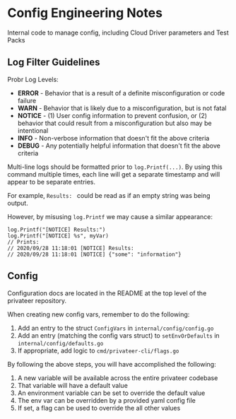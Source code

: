 # Config Engineering Notes

Internal code to manage config, including Cloud Driver parameters and Test Packs

## Log Filter Guidelines

Probr Log Levels:
- **ERROR** - Behavior that is a result of a definite misconfiguration or code failure
- **WARN** - Behavior that is likely due to a misconfiguration, but is not fatal
- **NOTICE** - (1) User config information to prevent confusion, or (2) behavior that could result from a misconfiguration but also may be intentional
- **INFO** - Non-verbose information that doesn't fit the above criteria
- **DEBUG** - Any potentially helpful information that doesn't fit the above criteria

Multi-line logs should be formatted prior to `log.Printf(...)`. By using this command multiple times, each line will get a separate timestamp and will appear to be separate entries.

For example, `Results: ` could be read as if an empty string was being output.

However, by misusing `log.Printf` we may cause a similar appearance:

```
log.Printf("[NOTICE] Results:")
log.Printf("[NOTICE] %s", myVar)
// Prints:
// 2020/09/28 11:18:01 [NOTICE] Results:
// 2020/09/28 11:18:01 [NOTICE] {"some": "information"}
```

## Config

Configuration docs are located in the README at the top level of the privateer repository.

When creating new config vars, remember to do the following:

1. Add an entry to the struct `ConfigVars` in `internal/config/config.go`
1. Add an entry (matching the config vars struct) to `setEnvOrDefaults` in `internal/config/defaults.go`
1. If appropriate, add logic to `cmd/privateer-cli/flags.go`

By following the above steps, you will have accomplished the following:
1. A new variable will be available across the entire privateer codebase
1. That variable will have a default value
1. An environment variable can be set to override the default value
1. The env var can be overridden by a provided yaml config file
1. If set, a flag can be used to override the all other values
